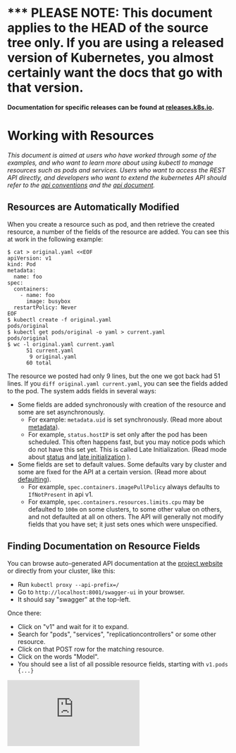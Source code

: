<!-- BEGIN MUNGE: UNVERSIONED_WARNING -->

<!-- BEGIN STRIP_FOR_RELEASE -->

<h1>*** PLEASE NOTE: This document applies to the HEAD of the source
tree only. If you are using a released version of Kubernetes, you almost
certainly want the docs that go with that version.</h1>

<strong>Documentation for specific releases can be found at
[releases.k8s.io](http://releases.k8s.io).</strong>

<!-- END STRIP_FOR_RELEASE -->

<!-- END MUNGE: UNVERSIONED_WARNING -->
# Working with Resources

*This document is aimed at users who have worked through some of the examples,
and who want to learn more about using kubectl to manage resources such
as pods and services.  Users who want to access the REST API directly,
and developers who want to extend the kubernetes API should 
refer to the [api conventions](api-conventions.md) and
the [api document](api.md).*

## Resources are Automatically Modified
When you create a resource such as pod, and then retrieve the created
resource, a number of the fields of the resource are added.
You can see this at work in the following example:
```
$ cat > original.yaml <<EOF
apiVersion: v1
kind: Pod
metadata:
  name: foo
spec:
  containers:
    - name: foo
      image: busybox
  restartPolicy: Never
EOF
$ kubectl create -f original.yaml
pods/original
$ kubectl get pods/original -o yaml > current.yaml
pods/original
$ wc -l original.yaml current.yaml
      51 current.yaml
       9 original.yaml
      60 total
```
The resource we posted had only 9 lines, but the one we got back had 51 lines. 
If you `diff original.yaml current.yaml`, you can see the fields added to the pod.
The system adds fields in several ways:
  - Some fields are added synchronously with creation of the resource and some are set asynchronously.
    - For example: `metadata.uid` is set synchronously.  (Read more about [metadata](api-conventions.md#metadata)).
    - For example, `status.hostIP` is set only after the pod has been scheduled.  This often happens fast, but you may notice pods which do not have this set yet.  This is called Late Initialization.  (Read mode about [status](api-conventions.md#spec-and-status) and [late initialization](api-conventions.md#late-initialization) ).
  - Some fields are set to default values.  Some defaults vary by cluster and some are fixed for the API at a certain version.  (Read more about [defaulting](api-conventions.md#defaulting)).
    - For example, `spec.containers.imagePullPolicy` always defaults to `IfNotPresent` in api v1.
    - For example, `spec.containers.resources.limits.cpu` may be defaulted to  `100m` on some clusters, to some other value on others, and not defaulted at all on others.
The API will generally not modify fields that you have set; it just sets ones which were unspecified.

## <a name="finding_schema_docs"></a>Finding Documentation on Resource Fields
You can browse auto-generated API documentation at the [project website](http://kubernetes.io/third_party/swagger-ui/) or directly from your cluster, like this:
  - Run `kubectl proxy --api-prefix=/`
  - Go to `http://localhost:8001/swagger-ui` in your browser.
  - It should say "swagger" at the top-left.

Once there:
  - Click on "v1" and wait for it to expand.
  - Search for "pods", "services", "replicationcontrollers" or some other resource.
  - Click on that POST row for the matching resource.
  - Click on the words "Model".
  - You should see a list of all possible resource fields, starting with `v1.pods {...}`


<!-- BEGIN MUNGE: GENERATED_ANALYTICS -->
[![Analytics](https://kubernetes-site.appspot.com/UA-36037335-10/GitHub/docs/working_with_resources.md?pixel)]()
<!-- END MUNGE: GENERATED_ANALYTICS -->
